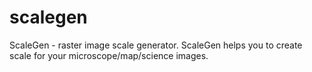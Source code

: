 # scalegen
ScaleGen - raster image scale generator. ScaleGen helps you to create scale for your microscope/map/science images.
